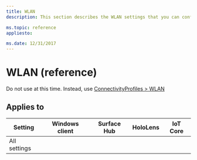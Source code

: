 ```yaml
---
title: WLAN
description: This section describes the WLAN settings that you can configure in provisioning packages for Windows 10 using Windows Configuration Designer. 

ms.topic: reference
appliesto: 

ms.date: 12/31/2017
--- 
```


# WLAN (reference) 


Do not use at this time. Instead, use [ConnectivityProfiles > WLAN](wcd-connectivityprofiles.md#wlan) 


## Applies to 

| Setting   | Windows client | Surface Hub | HoloLens | IoT Core |
| --- | :---: | :---: | :---: | :---: |
| All settings |  |  |  |   | 

